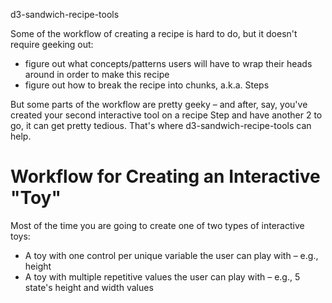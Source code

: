d3-sandwich-recipe-tools

Some of the workflow of creating a recipe is hard to do, but it doesn't require geeking out:
- figure out what concepts/patterns users will have to wrap their heads around in order to make this recipe
- figure out how to break the recipe into chunks, a.k.a. Steps

But some parts of the workflow are pretty geeky – and after, say, you've created your second interactive tool on a recipe Step and have another 2 to go, it can get pretty tedious. That's where d3-sandwich-recipe-tools can help.

# Workflow for Creating an Interactive "Toy"

Most of the time you are going to create one of two types of interactive toys:
- A toy with one control per unique variable the user can play with – e.g., height
- A toy with multiple repetitive values the user can play with – e.g., 5 state's height and width values
